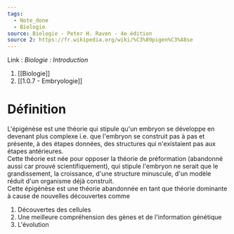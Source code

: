 ```yaml
---
tags:
  - Note_done
  - Biologie
source: Biologie - Peter H. Raven - 4e édition
source 2: https://fr.wikipedia.org/wiki/%C3%89pigen%C3%A8se
---
```


Link :
_Biologie : Introduction_
1. [[Biologie]]
2. [[1.0.7 - Embryologie]]

# Définition
L'épigénèse est une théorie qui stipule qu'un embryon se développe en devenant plus complexe i.e. que l'embryon se construit pas à pas et présente, à des étapes données, des structures qui n'existaient pas aux étapes antérieures. 
\
Cette théorie est née pour opposer la théorie de préformation (abandonné aussi car prouvé scientifiquement), qui stipule l'embryon ne serait que le grandissement, la croissance, d'une structure minuscule, d'un modèle  réduit d'un organisme déjà construit.
\
Cette épigénèse est une théorie abandonnée en tant que théorie dominante à cause de nouvelles découvertes comme 
1. Découvertes des cellules
2. Une meilleure compréhension des gènes et de l'information génétique 
3. L'évolution 